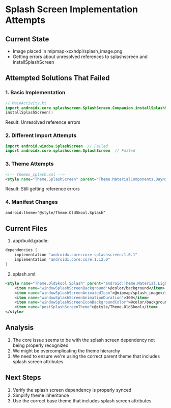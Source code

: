 # Splash Screen Implementation Attempts

## Current State
- Image placed in mipmap-xxxhdpi/splash_image.png
- Getting errors about unresolved references to splashscreen and installSplashScreen

## Attempted Solutions That Failed

### 1. Basic Implementation
```kotlin
// MainActivity.kt
import androidx.core.splashscreen.SplashScreen.Companion.installSplashScreen
installSplashScreen()
```
Result: Unresolved reference errors

### 2. Different Import Attempts
```kotlin
import android.window.SplashScreen  // Failed
import androidx.core.splashscreen.SplashScreen  // Failed
```

### 3. Theme Attempts
```xml
<!-- themes_splash.xml -->
<style name="Theme.SplashScreen" parent="Theme.MaterialComponents.DayNight.NoActionBar">
```
Result: Still getting reference errors

### 4. Manifest Changes
```xml
android:theme="@style/Theme.OldSkool.Splash"
```

## Current Files

1. app/build.gradle:
```gradle
dependencies {
    implementation "androidx.core:core-splashscreen:1.0.1"
    implementation "androidx.core:core:1.12.0"
}
```

2. splash.xml:
```xml
<style name="Theme.OldSkool.Splash" parent="android:Theme.Material.Light.NoActionBar">
    <item name="windowSplashScreenBackground">@color/background</item>
    <item name="windowSplashScreenAnimatedIcon">@mipmap/splash_image</item>
    <item name="windowSplashScreenAnimationDuration">300</item>
    <item name="windowSplashScreenIconBackgroundColor">@color/background</item>
    <item name="postSplashScreenTheme">@style/Theme.OldSkool</item>
</style>
```

## Analysis
1. The core issue seems to be with the splash screen dependency not being properly recognized
2. We might be overcomplicating the theme hierarchy
3. We need to ensure we're using the correct parent theme that includes splash screen attributes

## Next Steps
1. Verify the splash screen dependency is properly synced
2. Simplify theme inheritance
3. Use the correct base theme that includes splash screen attributes
